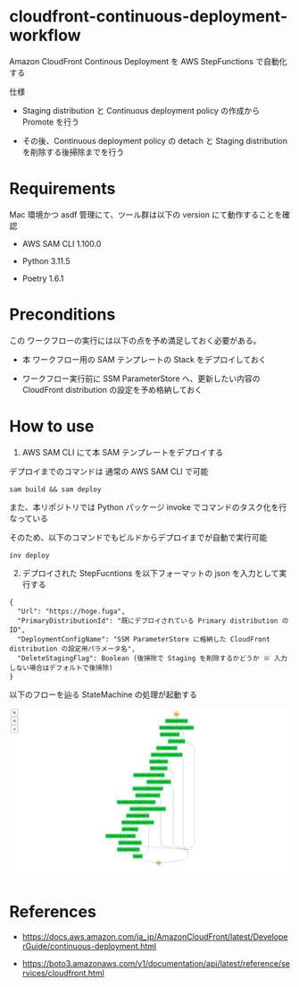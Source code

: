 # cloudfront-continuous-deployment-workflow

Amazon CloudFront Continous Deployment を AWS StepFunctions で自動化する

仕様

- Staging distribution と Continuous deployment policy の作成から Promote を行う

- その後、Continuous deployment policy の detach と Staging distribution を削除する後掃除までを行う

# Requirements

Mac 環境かつ asdf 管理にて、ツール群は以下の version にて動作することを確認

- AWS SAM CLI 1.100.0

- Python 3.11.5

- Poetry 1.6.1

# Preconditions

この ワークフローの実行には以下の点を予め満足しておく必要がある。

- 本 ワークフロー用の SAM テンプレートの Stack をデプロイしておく

- ワークフロー実行前に SSM ParameterStore へ、更新したい内容の CloudFront distribution の設定を予め格納しておく

# How to use

1. AWS SAM CLI にて本 SAM テンプレートをデプロイする

デプロイまでのコマンドは 通常の AWS SAM CLI で可能

```
sam build && sam deploy
```

また、本リポジトリでは Python パッケージ invoke でコマンドのタスク化を行なっている

そのため、以下のコマンドでもビルドからデプロイまでが自動で実行可能

```
inv deploy
```

2. デプロイされた StepFucntions を以下フォーマットの json を入力として実行する

```
{
  "Url": "https://hoge.fuga",
  "PrimaryDistributionId": "既にデプロイされている Primary distribution の ID",
  "DeploymentConfigName": "SSM ParameterStore に格納した CloudFront distribution の設定用パラメータ名",
  "DeleteStagingFlag": Boolean (後掃除で Staging を削除するかどうか ※ 入力しない場合はデフォルトで後掃除)
}
```

以下のフローを辿る StateMachine の処理が起動する

![StateMachine Sample](./statemachine/workflow.png)

# References

- https://docs.aws.amazon.com/ja_jp/AmazonCloudFront/latest/DeveloperGuide/continuous-deployment.html

- https://boto3.amazonaws.com/v1/documentation/api/latest/reference/services/cloudfront.html
